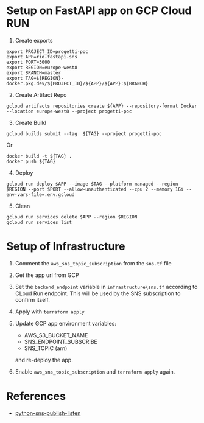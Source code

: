 # Setup on FastAPI app on GCP Cloud RUN 

1. Create exports

```console
export PROJECT_ID=progetti-poc
export APP=rio-fastapi-sns 
export PORT=3000
export REGION=europe-west8
export BRANCH=master
export TAG=${REGION}-docker.pkg.dev/${PROJECT_ID}/${APP}/${APP}:${BRANCH}
```

2. Create Artifact Repo

```console
gcloud artifacts repositories create ${APP} --repository-format Docker --location europe-west8 --project progetti-poc
```

3. Create Build

```console
gcloud builds submit --tag  ${TAG} --project progetti-poc
```

Or

```console
docker build -t ${TAG} .
docker push ${TAG}
```

4. Deploy 

```console
gcloud run deploy $APP --image $TAG --platform managed --region $REGION --port $PORT --allow-unauthenticated --cpu 2 --memory 1Gi --env-vars-file=.env.gcloud
```

5. Clean 

```console
gcloud run services delete $APP --region $REGION 
gcloud run services list
```

# Setup of Infrastructure

1. Comment the `aws_sns_topic_subscription` from the `sns.tf` file

2. Get the app url from GCP 

3. Set the `backend_endpoint` variable in `infrastructure\sns.tf` according to CLoud Run endpoint. This will be used by the SNS subscription to confirm itself.

4. Apply with `terraform apply`

5. Update GCP app environment variables:
    - AWS_S3_BUCKET_NAME 
    - SNS_ENDPOINT_SUBSCRIBE 
    - SNS_TOPIC (arn)

   and re-deploy the app.

6. Enable `aws_sns_topic_subscription` and `terraform apply` again.

# References

* [python-sns-publish-listen](https://github.com/dstilesr/python-sns-publish-listen/tree/master)